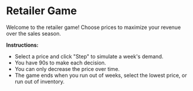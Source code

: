 # Retailer Game

Welcome to the retailer game! Choose prices to maximize your revenue over the sales season.

**Instructions:**
- Select a price and click "Step" to simulate a week's demand.
- You have 90s to make each decision.
- You can only decrease the price over time.
- The game ends when you run out of weeks, select the lowest price, or run out of inventory.
